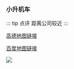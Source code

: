 ### 小升机车

::: tip 点评
距离公司较近
:::

[高德地图链接](http://f.amap.com/5ZJlA_05369qI)

[百度地图链接](https://j.map.baidu.com/pMnx2)


[![](https://ww1.sinaimg.cn/large/007iUjdily1fxh0bbveqnj30pj0jqgvr)](https://ww1.sinaimg.cn/large/007iUjdily1fxh0bbveqnj30pj0jqgvr)